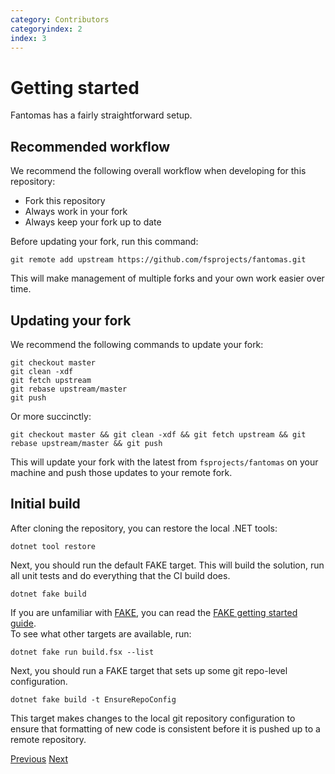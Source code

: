 ```yaml
---
category: Contributors
categoryindex: 2
index: 3
---
```

# Getting started

Fantomas has a fairly straightforward setup.

## Recommended workflow

We recommend the following overall workflow when developing for this repository:

* Fork this repository
* Always work in your fork
* Always keep your fork up to date

Before updating your fork, run this command:

```shell
git remote add upstream https://github.com/fsprojects/fantomas.git
```

This will make management of multiple forks and your own work easier over time.

## Updating your fork

We recommend the following commands to update your fork:

```shell
git checkout master
git clean -xdf
git fetch upstream
git rebase upstream/master
git push
```

Or more succinctly:

```shell
git checkout master && git clean -xdf && git fetch upstream && git rebase upstream/master && git push
```

This will update your fork with the latest from `fsprojects/fantomas` on your machine and push those updates to your remote fork.

## Initial build

After cloning the repository, you can restore the local .NET tools:

```shell
dotnet tool restore
```

Next, you should run the default FAKE target.
This will build the solution, run all unit tests and do everything that the CI build does.

```shell
dotnet fake build
```

If you are unfamiliar with [FAKE](https://fake.build/), you can read the [FAKE getting started guide](https://fake.build/fake-gettingstarted.html).  
To see what other targets are available, run:

```shell
dotnet fake run build.fsx --list
```

Next, you should run a FAKE target that sets up some git repo-level configuration.

```shell
dotnet fake build -t EnsureRepoConfig
```

This target makes changes to the local git repository configuration to ensure
that formatting of new code is consistent before it is pushed up to a remote repository.


<div class="d-flex justify-content-between my-4">
  <a href="./FSharp.html">Previous</a>
  <a href="./Solution%20Structure.html">Next</a>
</div>